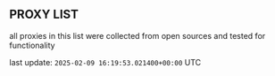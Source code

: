 ## PROXY LIST

all proxies in this list were collected from open sources and tested for functionality

last update: `2025-02-09 16:19:53.021400+00:00` UTC